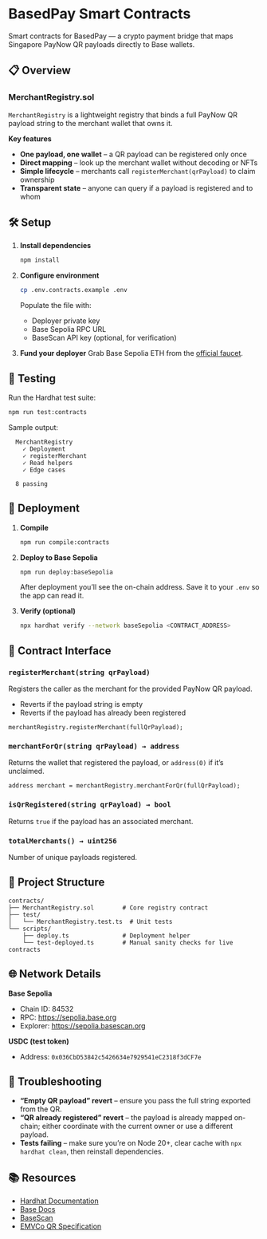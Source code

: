 # BasedPay Smart Contracts

Smart contracts for BasedPay — a crypto payment bridge that maps Singapore PayNow QR payloads directly to Base wallets.

## 📋 Overview

### MerchantRegistry.sol
`MerchantRegistry` is a lightweight registry that binds a full PayNow QR payload string to the merchant wallet that owns it.

**Key features**
- **One payload, one wallet** – a QR payload can be registered only once
- **Direct mapping** – look up the merchant wallet without decoding or NFTs
- **Simple lifecycle** – merchants call `registerMerchant(qrPayload)` to claim ownership
- **Transparent state** – anyone can query if a payload is registered and to whom

## 🛠️ Setup

1. **Install dependencies**
   ```bash
   npm install
   ```
2. **Configure environment**
   ```bash
   cp .env.contracts.example .env
   ```
   Populate the file with:
   - Deployer private key
   - Base Sepolia RPC URL
   - BaseScan API key (optional, for verification)

3. **Fund your deployer**
   Grab Base Sepolia ETH from the [official faucet](https://www.coinbase.com/faucets/base-ethereum-goerli-faucet).

## 🧪 Testing

Run the Hardhat test suite:
```bash
npm run test:contracts
```

Sample output:
```
  MerchantRegistry
    ✓ Deployment
    ✓ registerMerchant
    ✓ Read helpers
    ✓ Edge cases

  8 passing
```

## 🚀 Deployment

1. **Compile**
   ```bash
   npm run compile:contracts
   ```
2. **Deploy to Base Sepolia**
   ```bash
   npm run deploy:baseSepolia
   ```
   After deployment you’ll see the on-chain address. Save it to your `.env` so the app can read it.

3. **Verify (optional)**
   ```bash
   npx hardhat verify --network baseSepolia <CONTRACT_ADDRESS>
   ```

## 📖 Contract Interface

### `registerMerchant(string qrPayload)`
Registers the caller as the merchant for the provided PayNow QR payload.

- Reverts if the payload string is empty
- Reverts if the payload has already been registered

```solidity
merchantRegistry.registerMerchant(fullQrPayload);
```

### `merchantForQr(string qrPayload) → address`
Returns the wallet that registered the payload, or `address(0)` if it’s unclaimed.

```solidity
address merchant = merchantRegistry.merchantForQr(fullQrPayload);
```

### `isQrRegistered(string qrPayload) → bool`
Returns `true` if the payload has an associated merchant.

### `totalMerchants() → uint256`
Number of unique payloads registered.

## 📁 Project Structure

```
contracts/
├── MerchantRegistry.sol        # Core registry contract
├── test/
│   └── MerchantRegistry.test.ts  # Unit tests
└── scripts/
    ├── deploy.ts               # Deployment helper
    └── test-deployed.ts        # Manual sanity checks for live contracts
```

## 🌐 Network Details

**Base Sepolia**
- Chain ID: 84532
- RPC: https://sepolia.base.org
- Explorer: https://sepolia.basescan.org

**USDC (test token)**
- Address: `0x036CbD53842c5426634e7929541eC2318f3dCF7e`

## 🐛 Troubleshooting

- **“Empty QR payload” revert** – ensure you pass the full string exported from the QR.
- **“QR already registered” revert** – the payload is already mapped on-chain; either coordinate with the current owner or use a different payload.
- **Tests failing** – make sure you’re on Node 20+, clear cache with `npx hardhat clean`, then reinstall dependencies.

## 📚 Resources

- [Hardhat Documentation](https://hardhat.org/docs)
- [Base Docs](https://docs.base.org/)
- [BaseScan](https://sepolia.basescan.org/)
- [EMVCo QR Specification](https://www.emvco.com/emv-technologies/qrcode/)
